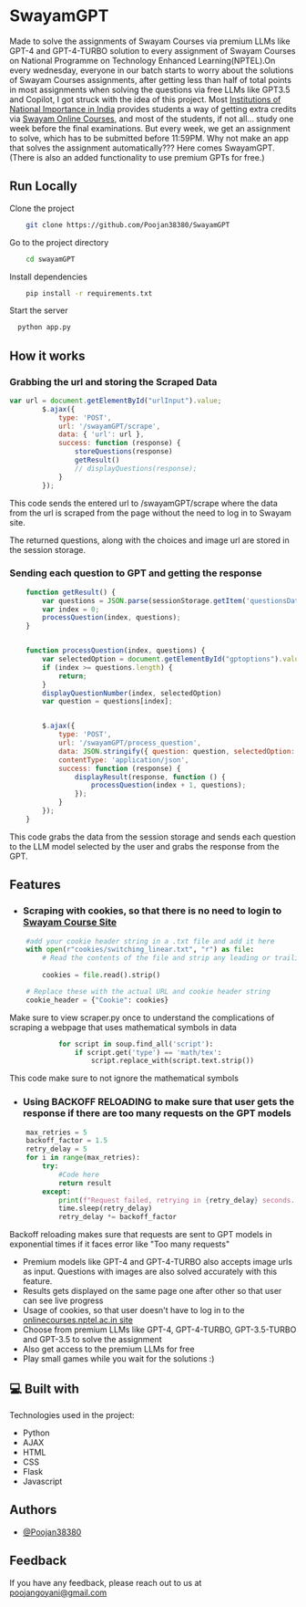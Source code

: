 
# SwayamGPT

Made to solve the assignments of Swayam Courses via premium LLMs like GPT-4 and GPT-4-TURBO solution to every assignment of Swayam Courses on National Programme on Technology Enhanced Learning(NPTEL).On every wednesday, everyone in our batch starts to worry about the solutions of Swayam Courses assignments, after getting less than half of total points in most assignments when solving the questions via free LLMs like GPT3.5 and Copilot, I got struck with the idea of this project. Most [Institutions of National Importance in India](https://www.education.gov.in/institutions-national-importance) provides students a way of getting extra credits via [Swayam Online Courses](https://onlinecourses.nptel.ac.in), and most of the students, if not all... study one week before the final examinations. But every week, we get an assignment to solve, which has to be submitted before 11:59PM. Why not make an app that solves the assignment automatically??? Here comes SwayamGPT.  (There is also an added functionality to use premium GPTs for free.)


## Run Locally

Clone the project

```bash
    git clone https://github.com/Poojan38380/SwayamGPT
```

Go to the project directory

```bash
    cd swayamGPT
```

Install dependencies

```bash
    pip install -r requirements.txt
```

Start the server

```bash
  python app.py
```

## How it works

### Grabbing the url and storing the Scraped Data
```javascript
var url = document.getElementById("urlInput").value;
        $.ajax({
            type: 'POST',
            url: '/swayamGPT/scrape',
            data: { 'url': url },
            success: function (response) {
                storeQuestions(response)
                getResult()
                // displayQuestions(response);
            }
        });
```
This code sends the entered url to /swayamGPT/scrape where the data from the url is scraped from the page without the need to log in to Swayam site.

The returned questions, along with the choices and image url are stored in the session storage.

### Sending each question to GPT and getting the response

```javascript
    function getResult() {
        var questions = JSON.parse(sessionStorage.getItem('questionsData'));
        var index = 0;
        processQuestion(index, questions);
    }


    function processQuestion(index, questions) {
        var selectedOption = document.getElementById("gptoptions").value; // Retrieve selected option value
        if (index >= questions.length) {
            return;
        }
        displayQuestionNumber(index, selectedOption)
        var question = questions[index];


        $.ajax({
            type: 'POST',
            url: '/swayamGPT/process_question',
            data: JSON.stringify({ question: question, selectedOption: selectedOption }), // Include selected option in data object
            contentType: 'application/json',
            success: function (response) {
                displayResult(response, function () {
                    processQuestion(index + 1, questions);
                });
            }
        });
    }
```

This code grabs the data from the session storage and sends each question to the LLM model selected by the user and grabs the response from the GPT.

## Features

- ### Scraping with cookies, so that there is no need to login to [Swayam Course Site](https://onlinecourses.nptel.ac.in)
```python
    #add your cookie header string in a .txt file and add it here
    with open(r"cookies/switching_linear.txt", "r") as file:
        # Read the contents of the file and strip any leading or trailing whitespace
        
        cookies = file.read().strip()

    # Replace these with the actual URL and cookie header string
    cookie_header = {"Cookie": cookies}
```
Make sure to view scraper.py once to understand the complications of scraping a webpage that uses mathematical symbols in data
```python
            for script in soup.find_all('script'):
                if script.get('type') == 'math/tex':
                    script.replace_with(script.text.strip())
```
This code make sure to not ignore the mathematical symbols

- ### Using BACKOFF RELOADING to make sure that user gets the response if there are too many requests on the GPT models
```python
    max_retries = 5
    backoff_factor = 1.5
    retry_delay = 5  
    for i in range(max_retries):
        try:
            #Code here
            return result
        except:
            print(f"Request failed, retrying in {retry_delay} seconds...")
            time.sleep(retry_delay)
            retry_delay *= backoff_factor
```
Backoff reloading makes sure that requests are sent to GPT models in exponential times if it faces error like "Too many requests"
- Premium models like GPT-4 and GPT-4-TURBO also accepts image urls as input. Questions with images are also solved accurately with this feature.
- Results gets displayed on the same page one after other so that user can see live progress
- Usage of cookies, so that user doesn't have to log in to the [onlinecourses.nptel.ac.in site](https://onlinecourses.nptel.ac.in)
- Choose from premium LLMs like GPT-4, GPT-4-TURBO, GPT-3.5-TURBO and GPT-3.5 to solve the assignment
- Also get access to the premium LLMs for free 
- Play small games while you wait for the solutions :)


  
  
<h2>💻 Built with</h2>

Technologies used in the project:

*   Python
*   AJAX
*   HTML
*   CSS
*   Flask
*   Javascript

## Authors

- [@Poojan38380](https://github.com/Poojan38380)


## Feedback

If you have any feedback, please reach out to us at poojangoyani@gmail.com

